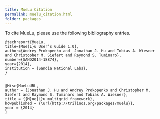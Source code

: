 ```yaml
---
title: MueLu Citation
permalink: muelu_citation.html
folder: packages
---
```


To cite MueLu, please use the following bibliography entries.

    @techreport{MueLu,
    title={Mue{L}u User’s Guide 1.0},
    author={Andrey Prokopenko and  Jonathan J. Hu and Tobias A. Wiesner and Christopher M. Siefert and Raymond S. Tuminaro},
    number={SAND2014-18874},
    year={2014},
    institution = {Sandia National Labs},
    }


    @Misc{MueLuURL,
    author = {Jonathan J. Hu and Andrey Prokopenko and Christopher M. Siefert and Raymond S. Tuminaro and Tobias A. Wiesner},
    title = {{M}ue{L}u multigrid framework},
    howpublished = {\url{http://trilinos.org/packages/muelu}},
    year = {2014}
    }